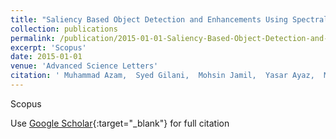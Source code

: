```yaml
---
title: "Saliency Based Object Detection and Enhancements Using Spectral Residual Approach in Static Images and Videos"
collection: publications
permalink: /publication/2015-01-01-Saliency-Based-Object-Detection-and-Enhancements-Using-Spectral-Residual-Approach-in-Static-Images-and-Videos
excerpt: 'Scopus'
date: 2015-01-01
venue: 'Advanced Science Letters'
citation: ' Muhammad Azam,  Syed Gilani,  Mohsin Jamil,  Yasar Ayaz,  Muhammad Naveed,  Muhammad Khan, &quot;Saliency Based Object Detection and Enhancements Using Spectral Residual Approach in Static Images and Videos.&quot; Advanced Science Letters, 2015.'
---
```

Scopus

Use [Google Scholar](https://scholar.google.com/scholar?q=Saliency+Based+Object+Detection+and+Enhancements+Using+Spectral+Residual+Approach+in+Static+Images+and+Videos){:target="_blank"} for full citation